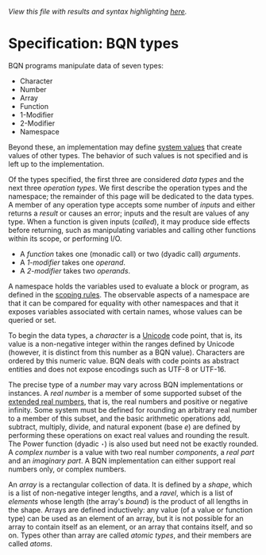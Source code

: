 *View this file with results and syntax highlighting [here](https://mlochbaum.github.io/BQN/spec/types.html).*

# Specification: BQN types

BQN programs manipulate data of seven types:
- Character
- Number
- Array
- Function
- 1-Modifier
- 2-Modifier
- Namespace

Beyond these, an implementation may define [system values](system.md) that create values of other types. The behavior of such values is not specified and is left up to the implementation.

Of the types specified, the first three are considered *data types* and the next three *operation types*. We first describe the operation types and the namespace; the remainder of this page will be dedicated to the data types. A member of any operation type accepts some number of *inputs* and either returns a *result* or causes an error; inputs and the result are values of any type. When a function is given inputs (*called*), it may produce side effects before returning, such as manipulating variables and calling other functions within its scope, or performing I/O.
- A *function* takes one (monadic call) or two (dyadic call) *arguments*.
- A *1-modifier* takes one *operand*.
- A *2-modifier* takes two *operands*.

A namespace holds the variables used to evaluate a block or program, as defined in the [scoping rules](scope.md). The observable aspects of a namespace are that it can be compared for equality with other namespaces and that it exposes variables associated with certain names, whose values can be queried or set.

To begin the data types, a *character* is a [Unicode](https://en.wikipedia.org/wiki/Unicode) code point, that is, its value is a non-negative integer within the ranges defined by Unicode (however, it is distinct from this number as a BQN value). Characters are ordered by this numeric value. BQN deals with code points as abstract entities and does not expose encodings such as UTF-8 or UTF-16.

The precise type of a *number* may vary across BQN implementations or instances. A *real number* is a member of some supported subset of the [extended real numbers](https://en.wikipedia.org/wiki/Extended_real_number_line), that is, the real numbers and positive or negative infinity. Some system must be defined for rounding an arbitrary real number to a member of this subset, and the basic arithmetic operations add, subtract, multiply, divide, and natural exponent (base *e*) are defined by performing these operations on exact real values and rounding the result. The Power function (dyadic `⋆`) is also used but need not be exactly rounded. A *complex number* is a value with two real number *components*, a *real part* and an *imaginary part*. A BQN implementation can either support real numbers only, or complex numbers.

An *array* is a rectangular collection of data. It is defined by a *shape*, which is a list of non-negative integer lengths, and a *ravel*, which is a list of *elements* whose length (the array's *bound*) is the product of all lengths in the shape. Arrays are defined inductively: any value (of a value or function type) can be used as an element of an array, but it is not possible for an array to contain itself as an element, or an array that contains itself, and so on. Types other than array are called *atomic types*, and their members are called *atoms*.
